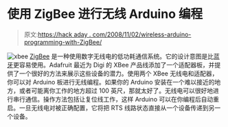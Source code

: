 # 使用 ZigBee 进行无线 Arduino 编程

> 原文:[https://hack aday . com/2008/11/02/wireless-arduino-programming-with-ZigBee/](https://hackaday.com/2008/11/02/wireless-arduino-programming-with-zigbee/)

![](../Images/6fd1c78370e75445b34254797ea39421.png "xbee")
[ZigBee](http://en.wikipedia.org/wiki/ZigBee "ZigBee - Wikipedia, the free encyclopedia") 是一种使用数字无线电的低功耗通信系统。它的设计意图是比[蓝牙](http://www.mahalo.com/Bluetooth "Bluetooth - Mahalo")更容易使用。Adafruit 最近为 Digi 的 XBee 产品线添加了一个适配器板，并提供了一个很好的方法来展示这些设备的潜力。使用两个 XBee 无线电和适配器，你可以对 Arduino 板进行无线编程。如果你的 Arduino 安装在一个难以接近的地方，或者可能离你工作的地方超过 100 英尺，那就太好了。无线电可以很好地进行串行通信。操作方法包括让复位线工作，这样 Arduino 可以在你编程后自动重启。一旦无线电对被正确配置，它将把 RTS 线路状态直接从一个设备传递到另一个设备。